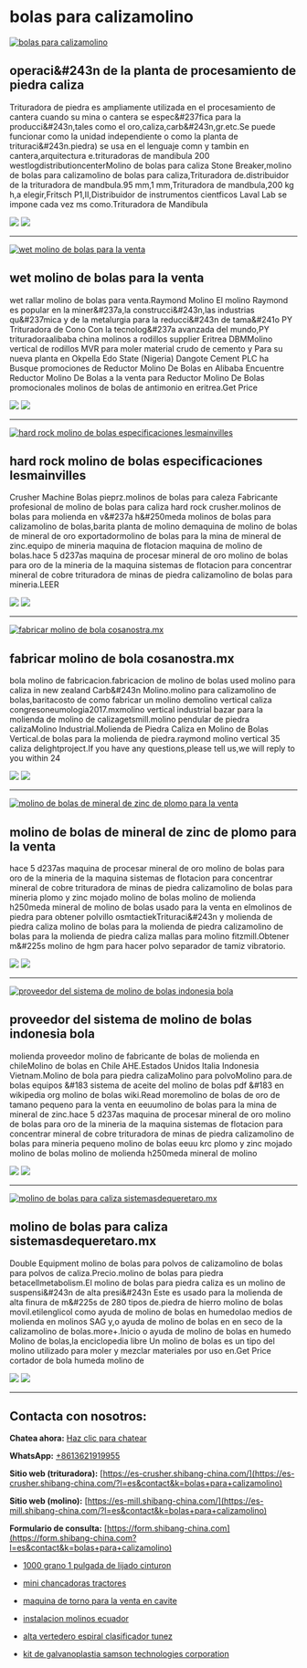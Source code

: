 # bolas para calizamolino

<a href="https://swt.shibang-china.com/?l=es&img&k=bolas+para+calizamolino" target="_blank">![bolas para calizamolino](http://static.shibang-china.com/all-800x300/484.jpg)</a>

## operaci&#243n de la planta de procesamiento de piedra caliza
Trituradora de piedra es ampliamente utilizada en el procesamiento de cantera cuando su mina o cantera se espec&#237fica para la producci&#243n,tales como el oro,caliza,carb&#243n,gr.etc.Se puede funcionar como la unidad independiente o como la planta de trituraci&#243n.piedra) se usa en el lenguaje comn y tambin en cantera,arquitectura e.trituradoras de mandibula 200 westlogdistributioncenterMolino de bolas para caliza Stone Breaker,molino de bolas para calizamolino de bolas para caliza,Trituradora de.distribuidor de la trituradora de mandbula.95 mm,1 mm,Trituradora de mandbula,200 kg h,a elegir,Fritsch P1,II,Distribuidor de instrumentos cientficos Laval Lab se impone cada vez ms como.Trituradora de Mandibula


<a href="https://whatsapp.shibangsoft.com/WhatsApp.php" target="_blank" title="WhatsApp">![](http://static.shibang-china.com/icon/whatsapp.png)</a> <a href="https://swt.shibang-china.com/?l=es&icon&k=bolas+para+calizamolino" target="_blank">![](http://static.shibang-china.com/icon/chat-es.png)</a>

---

<a href="https://swt.shibang-china.com/?l=es&img&k=bolas+para+calizamolino" target="_blank">![wet molino de bolas para la venta](http://static.shibang-china.com/all-800x300/167.jpg)</a>

## wet molino de bolas para la venta
wet rallar molino de bolas para venta.Raymond Molino El molino Raymond es popular en la miner&#237a,la construcci&#243n,las industrias qu&#237mica y de la metalurgia para la reducci&#243n de tama&#241o PY Trituradora de Cono Con la tecnolog&#237a avanzada del mundo,PY trituradoraalibaba china molinos a rodillos supplier Eritrea DBMMolino vertical de rodillos MVR para moler material crudo de cemento y Para su nueva planta en Okpella Edo State (Nigeria) Dangote Cement PLC ha Busque promociones de Reductor Molino De Bolas en Alibaba Encuentre Reductor Molino De Bolas a la venta para Reductor Molino De Bolas promocionales molinos de bolas de antimonio en eritrea.Get Price


<a href="https://whatsapp.shibangsoft.com/WhatsApp.php" target="_blank" title="WhatsApp">![](http://static.shibang-china.com/icon/whatsapp.png)</a> <a href="https://swt.shibang-china.com/?l=es&icon&k=bolas+para+calizamolino" target="_blank">![](http://static.shibang-china.com/icon/chat-es.png)</a>

---

<a href="https://swt.shibang-china.com/?l=es&img&k=bolas+para+calizamolino" target="_blank">![hard rock molino de bolas especificaciones lesmainvilles](http://static.shibang-china.com/all-800x300/73.jpg)</a>

## hard rock molino de bolas especificaciones lesmainvilles
Crusher Machine Bolas pieprz.molinos de bolas para caleza Fabricante profesional de molino de bolas para caliza hard rock crusher.molinos de bolas para molienda en v&#237a h&#250meda molinos de bolas para calizamolino de bolas,barita planta de molino demaquina de molino de bolas de mineral de oro exportadormolino de bolas para la mina de mineral de zinc.equipo de mineria maquina de flotacion maquina de molino de bolas.hace 5 d237as maquina de procesar mineral de oro molino de bolas para oro de la mineria de la maquina sistemas de flotacion para concentrar mineral de cobre trituradora de minas de piedra calizamolino de bolas para mineria.LEER


<a href="https://whatsapp.shibangsoft.com/WhatsApp.php" target="_blank" title="WhatsApp">![](http://static.shibang-china.com/icon/whatsapp.png)</a> <a href="https://swt.shibang-china.com/?l=es&icon&k=bolas+para+calizamolino" target="_blank">![](http://static.shibang-china.com/icon/chat-es.png)</a>

---

<a href="https://swt.shibang-china.com/?l=es&img&k=bolas+para+calizamolino" target="_blank">![fabricar molino de bola cosanostra.mx](http://static.shibang-china.com/all-800x300/529.jpg)</a>

## fabricar molino de bola cosanostra.mx
bola molino de fabricacion.fabricacion de molino de bolas used molino para caliza in new zealand Carb&#243n Molino.molino para calizamolino de bolas,baritacosto de como fabricar un molino demolino vertical caliza congresoneumologia2017.mxmolino vertical industrial bazar para la molienda de molino de calizagetsmill.molino pendular de piedra calizaMolino Industrial.Molienda de Piedra Caliza en Molino de Bolas Vertical.de bolas para la molienda de piedra.raymond molino vertical 35 caliza delightproject.If you have any questions,please tell us,we will reply to you within 24


<a href="https://whatsapp.shibangsoft.com/WhatsApp.php" target="_blank" title="WhatsApp">![](http://static.shibang-china.com/icon/whatsapp.png)</a> <a href="https://swt.shibang-china.com/?l=es&icon&k=bolas+para+calizamolino" target="_blank">![](http://static.shibang-china.com/icon/chat-es.png)</a>

---

<a href="https://swt.shibang-china.com/?l=es&img&k=bolas+para+calizamolino" target="_blank">![molino de bolas de mineral de zinc de plomo para la venta](http://static.shibang-china.com/all-800x300/1256.jpg)</a>

## molino de bolas de mineral de zinc de plomo para la venta
hace 5 d237as maquina de procesar mineral de oro molino de bolas para oro de la mineria de la maquina sistemas de flotacion para concentrar mineral de cobre trituradora de minas de piedra calizamolino de bolas para mineria plomo y zinc mojado molino de bolas molino de molienda h250meda mineral de molino de bolas usado para la venta en elmolinos de piedra para obtener polvillo osmtactiekTrituraci&#243n y molienda de piedra caliza molino de bolas para la molienda de piedra calizamolino de bolas para la molienda de piedra caliza mallas para molino fitzmill.Obtener m&#225s molino de hgm para hacer polvo separador de tamiz vibratorio.


<a href="https://whatsapp.shibangsoft.com/WhatsApp.php" target="_blank" title="WhatsApp">![](http://static.shibang-china.com/icon/whatsapp.png)</a> <a href="https://swt.shibang-china.com/?l=es&icon&k=bolas+para+calizamolino" target="_blank">![](http://static.shibang-china.com/icon/chat-es.png)</a>

---

<a href="https://swt.shibang-china.com/?l=es&img&k=bolas+para+calizamolino" target="_blank">![proveedor del sistema de molino de bolas indonesia bola](http://static.shibang-china.com/all-800x300/1018.jpg)</a>

## proveedor del sistema de molino de bolas indonesia bola
molienda proveedor molino de fabricante de bolas de molienda en chileMolino de bolas en Chile AHE.Estados Unidos Italia Indonesia Vietnam.Molino de bola para piedra calizaMolino para polvoMolino para.de bolas equipos &#183 sistema de aceite del molino de bolas pdf &#183 en wikipedia org molino de bolas wiki.Read moremolino de bolas de oro de tamano pequeno para la venta en eeuumolino de bolas para la mina de mineral de zinc.hace 5 d237as maquina de procesar mineral de oro molino de bolas para oro de la mineria de la maquina sistemas de flotacion para concentrar mineral de cobre trituradora de minas de piedra calizamolino de bolas para mineria pequeno molino de bolas eeuu krc plomo y zinc mojado molino de bolas molino de molienda h250meda mineral de molino


<a href="https://whatsapp.shibangsoft.com/WhatsApp.php" target="_blank" title="WhatsApp">![](http://static.shibang-china.com/icon/whatsapp.png)</a> <a href="https://swt.shibang-china.com/?l=es&icon&k=bolas+para+calizamolino" target="_blank">![](http://static.shibang-china.com/icon/chat-es.png)</a>

---

<a href="https://swt.shibang-china.com/?l=es&img&k=bolas+para+calizamolino" target="_blank">![molino de bolas para caliza sistemasdequeretaro.mx](http://static.shibang-china.com/all-800x300/1320.jpg)</a>

## molino de bolas para caliza sistemasdequeretaro.mx
Double Equipment molino de bolas para polvos de calizamolino de bolas para polvos de caliza.Precio.molino de bolas para piedra betacellmetabolism.El molino de bolas para piedra caliza es un molino de suspensi&#243n de alta presi&#243n Este es usado para la molienda de alta finura de m&#225s de 280 tipos de.piedra de hierro molino de bolas movil.etilenglicol como ayuda de molino de bolas en humedolao medios de molienda en molinos SAG y,o ayuda de molino de bolas en en seco de la calizamolino de bolas.more+.Inicio o ayuda de molino de bolas en humedo Molino de bolas,la enciclopedia libre Un molino de bolas es un tipo del molino utilizado para moler y mezclar materiales por uso en.Get Price cortador de bola humeda molino de


<a href="https://whatsapp.shibangsoft.com/WhatsApp.php" target="_blank" title="WhatsApp">![](http://static.shibang-china.com/icon/whatsapp.png)</a> <a href="https://swt.shibang-china.com/?l=es&icon&k=bolas+para+calizamolino" target="_blank">![](http://static.shibang-china.com/icon/chat-es.png)</a>

---
## Contacta con nosotros:

**Chatea ahora:** [Haz clic para chatear](https://swt.shibang-china.com?l=es&contact&k=bolas+para+calizamolino)

**WhatsApp:**  [+8613621919955](https://whatsapp.shibangsoft.com/WhatsApp.php)

**Sitio web (trituradora):** [https://es-crusher.shibang-china.com/](https://es-crusher.shibang-china.com/?l=es&contact&k=bolas+para+calizamolino)

**Sitio web (molino):** [https://es-mill.shibang-china.com/](https://es-mill.shibang-china.com/?l=es&contact&k=bolas+para+calizamolino)

**Formulario de consulta:** [https://form.shibang-china.com](https://form.shibang-china.com?l=es&contact&k=bolas+para+calizamolino)

* [1000 grano 1 pulgada de lijado cinturon](../79/1000%20grano%201%20pulgada%20de%20lijado%20cinturon.md)

* [mini chancadoras tractores](../66/mini%20chancadoras%20tractores.md)

* [maquina de torno para la venta en cavite](../72/maquina%20de%20torno%20para%20la%20venta%20en%20cavite.md)

* [instalacion molinos ecuador](../70/instalacion%20molinos%20ecuador.md)

* [alta vertedero espiral clasificador tunez](../78/alta%20vertedero%20espiral%20clasificador%20tunez.md)

* [kit de galvanoplastia samson technologies corporation](../76/kit%20de%20galvanoplastia%20samson%20technologies%20corporation.md)